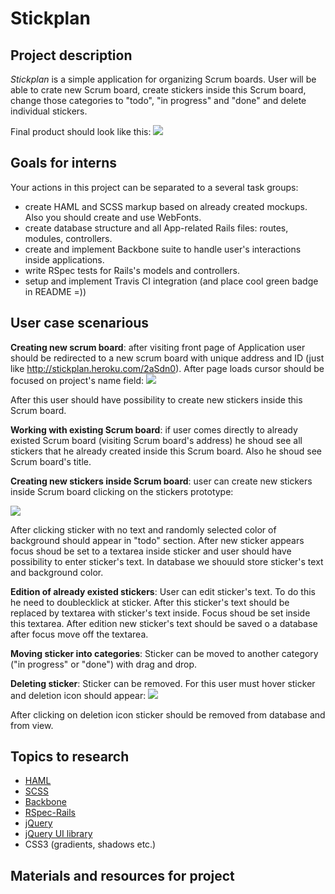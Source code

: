 Stickplan
==

Project description
--

_Stickplan_ is a simple application for organizing Scrum boards. User will be able to crate new Scrum board, 
create stickers inside this Scrum board, change those categories to "todo", "in progress" and "done" and delete individual
stickers. 

Final product should look like this: 
![](http://dl.dropbox.com/u/3459328/stickplan/stickplan_final_product.png)

Goals for interns
--
Your actions in this project can be separated to a several task groups:
- create HAML and SCSS markup based on already created mockups. Also you should create and use WebFonts.
- create database structure and all App-related Rails files: routes, modules, controllers.
- create and implement Backbone suite to handle user's interactions inside applications.
- write RSpec tests for Rails's models and controllers. 
- setup and implement Travis CI integration (and place cool green badge in README =))

User case scenarious
--
__Creating new scrum board__: after visiting front page of Application user should be redirected to a new scrum board 
with unique address and ID (just like http://stickplan.heroku.com/2aSdn0). After page loads cursor should be focused on
project's name field:
![](http://dl.dropbox.com/u/3459328/stickplan/new_project-created.png)

After this user should have possibility to create new stickers inside this Scrum board. 

__Working with existing Scrum board__: if user comes directly to already existed Scrum board (visiting Scrum board's 
address) he shoud see all stickers that he already created inside this Scrum board. Also he shoud see Scrum board's title.

__Creating new stickers inside Scrum board__: user can create new stickers inside Scrum board clicking on the stickers 
prototype:

![](http://dl.dropbox.com/u/3459328/stickplan/create-new-prototype.png)

After clicking sticker with no text and randomly selected color of background should appear in "todo" section.
After new sticker appears focus shoud be set to a textarea inside sticker and user should have possibility to enter 
sticker's text. In database we shouuld store sticker's text and background color.

__Edition of already existed stickers__: User can edit sticker's text. To do this he need to doublecklick at sticker. 
After this sticker's text should be replaced by textarea with sticker's text inside. Focus shoud be set inside this 
textarea. After edition new sticker's text should be saved o a database after focus move off the textarea.

__Moving sticker into categories__: Sticker can be moved to another category ("in progress" or "done") with drag and drop.

__Deleting sticker__: Sticker can be removed. For this user must hover sticker and deletion icon should appear:
![](http://dl.dropbox.com/u/3459328/stickplan/deletion_icon.png)

After clicking on deletion icon sticker should be removed from database and from view. 


Topics to research
--
- [HAML](http://haml.info/)
- [SCSS](http://sass-lang.com/)
- [Backbone](backbonejs.org)
- [RSpec-Rails](http://rubydoc.info/gems/rspec-rails/frames)
- [jQuery](jquery.com)
- [jQuery UI library](http://jqueryui.com/)
- CSS3 (gradients, shadows etc.)


Materials and resources for project
--
